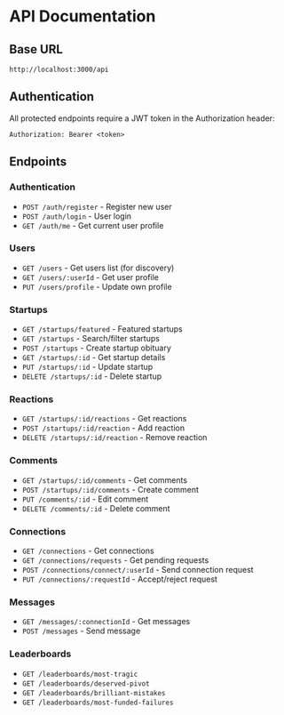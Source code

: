 # API Documentation

## Base URL
```
http://localhost:3000/api
```

## Authentication
All protected endpoints require a JWT token in the Authorization header:
```
Authorization: Bearer <token>
```

## Endpoints

### Authentication
- `POST /auth/register` - Register new user
- `POST /auth/login` - User login
- `GET /auth/me` - Get current user profile

### Users
- `GET /users` - Get users list (for discovery)
- `GET /users/:userId` - Get user profile
- `PUT /users/profile` - Update own profile

### Startups
- `GET /startups/featured` - Featured startups
- `GET /startups` - Search/filter startups
- `POST /startups` - Create startup obituary
- `GET /startups/:id` - Get startup details
- `PUT /startups/:id` - Update startup
- `DELETE /startups/:id` - Delete startup

### Reactions
- `GET /startups/:id/reactions` - Get reactions
- `POST /startups/:id/reaction` - Add reaction
- `DELETE /startups/:id/reaction` - Remove reaction

### Comments
- `GET /startups/:id/comments` - Get comments
- `POST /startups/:id/comments` - Create comment
- `PUT /comments/:id` - Edit comment
- `DELETE /comments/:id` - Delete comment

### Connections
- `GET /connections` - Get connections
- `GET /connections/requests` - Get pending requests
- `POST /connections/connect/:userId` - Send connection request
- `PUT /connections/:requestId` - Accept/reject request

### Messages
- `GET /messages/:connectionId` - Get messages
- `POST /messages` - Send message

### Leaderboards
- `GET /leaderboards/most-tragic`
- `GET /leaderboards/deserved-pivot`
- `GET /leaderboards/brilliant-mistakes`
- `GET /leaderboards/most-funded-failures`
